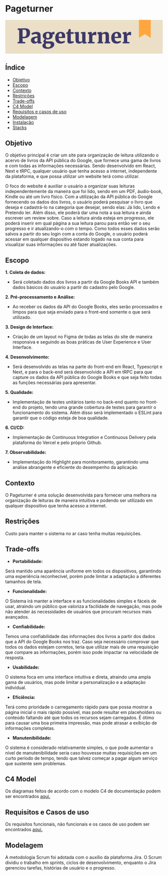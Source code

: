 # Pageturner
![pageturner header](/docs/assets/pageturner-header.png)

## Índice

- [Objetivo](#objetivo)
- [Escopo](#escopo)
- [Contexto](#contexto)
- [Restrições](#restrições)
- [Trade-offs](#trade-offs)
- [C4 Model](#c4-model)
- [Requisitos e casos de uso](#requisitos-e-casos-de-uso)
- [Modelagem](#modelagem)
- [Instalação](/docs/installation.md)
- [Stacks](/docs/stacks.md)

## Objetivo

O objetivo principal é criar um site para organização de leitura utilizando o acervo de livros da API pública do Google, que fornece uma gama de livros e com todas as informações necessárias. Sendo desenvolvido em React, Next e tRPC, qualquer usuário que tenha acesso a internet, independente da plataforma, e que possa utilizar um website terá como utilizar.

O foco do website é auxiliar o usuário a organizar suas leituras independentemente da maneira que foi lido, sendo em um PDF, áudio-book, Kindle ou até um livro físico. Com a utilização da API pública do Google fornecendo os dados dos livros, o usuário poderá pesquisar o livro que deseja e cadastrá-lo na categoria que desejar, sendo elas: Já lido, Lendo e Pretendo ler. Além disso, ele poderá dar uma nota a sua leitura e ainda escrever um review sobre. Caso a leitura ainda esteja em progresso, ele poderá inserir em qual página a sua leitura parou para então ver o seu progresso e ir atualizando-o com o tempo. Como todos esses dados serão salvos a partir do seu login com a conta do Google, o usuário poderá acessar em qualquer dispositivo estando logado na sua conta para visualizar suas informações ou até fazer atualizações.

## Escopo

**1. Coleta de dados:**

- Será coletado dados dos livros a partir da Google Books API e também dados básicos do usuário a partir do cadastro pelo Google.

**2. Pré-processamento e Análise:**

- Ao receber os dados da API do Google Books, eles serão processados e limpos para que seja enviado para o front-end somente o que será utilizado.

**3. Design de Interface:**

- Criação de um layout no Figma de todas as telas do site de maneira responsiva e seguindo as boas práticas de User Experience e User Interface.

**4. Desenvolvimento:**

- Será desenvolvido as telas na parte do front-end em React, Typescript e Next, e para o back-end será desenvolvido a API em tRPC para que capture os dados da API pública do Google Books e que seja feito todas as funções necessárias para apresentar.

**5. Qualidade:**

- Implementação de testes unitários tanto no back-end quanto no front-end do projeto, tendo uma grande cobertura de testes para garantir o funcionamento do sistema. Além disso será implementado o ESLint para garantir que o código esteja de boa qualidade.

**6. CI/CD:**

- Implementação de Continuous Integration e Continuous Delivery pela plataforma do Vercel e pelo próprio Github.

**7. Observabilidade:**

- Implementação do Highlight para monitoramento, garantindo uma análise abrangente e eficiente do desempenho da aplicação.

## Contexto

O Pageturner é uma solução desenvolvida para fornecer uma melhora na organização de leituras de maneira intuitiva e podendo ser utilizado em qualquer dispositivo que tenha acesso a internet.

## Restrições

Custo para manter o sistema no ar caso tenha muitas requisições.

## Trade-offs

- **Portabilidade:**

Será mantido uma aparência uniforme em todos os dispositivos, garantindo uma experiência reconhecível, porém pode limitar a adaptação a diferentes tamanhos de tela.

- **Funcionalidade:**

O Sistema irá manter a interface e as funcionalidades simples e fáceis de usar, atraindo um público que valoriza a facilidade de navegação, mas pode não atender às necessidades de usuários que procuram recursos mais avançados.

- **Confiabilidade:**

Temos uma confiabilidade das informações dos livros a partir dos dados que a API do Google Books nos traz. Caso seja necessário comprovar que todos os dados estejam corretos, teria que utilizar mais de uma requisição que compare as informações, porém isso pode impactar na velocidade de resposta.

- **Usabilidade:**

O sistema foca em uma interface intuitiva e direta, atraindo uma ampla gama de usuários, mas pode limitar a personalização e a adaptação individual.

- **Eficiência:**

Terá como prioridade o carregamento rápido para que possa mostrar a página inicial o mais rápido possível, mas pode resultar em placeholders ou conteúdo faltando até que todos os recursos sejam carregados. É ótimo para causar uma boa primeira impressão, mas pode atrasar a exibição de informações completas.

- **Manutenibilidade:**

O sistema é considerado relativamente simples, o que pode aumentar o nível de manutenibilidade seria caso houvesse muitas requisições em um curto período de tempo, tendo que talvez começar a pagar algum serviço que sustente sem problemas.

## C4 Model

Os diagramas feitos de acordo com o modelo C4 de documentação podem ser encontrados [aqui.](/docs/c4-models.md)

## Requisitos e Casos de uso

Os requisitos funcionais, não funcionais e os casos de uso podem ser encontrados [aqui.](/docs/requirements-and-use-cases.md)

## Modelagem

A metodologia Scrum foi adotada com o auxílio da plataforma Jira. O Scrum dividiu o trabalho em sprints, ciclos de desenvolvimento, enquanto o Jira gerenciou tarefas, histórias de usuário e o progresso.
